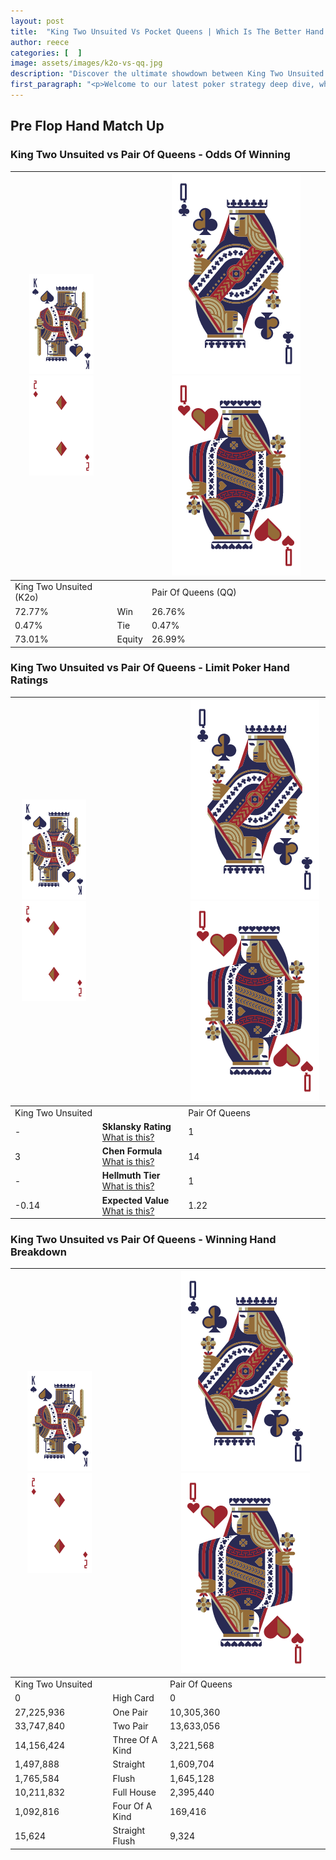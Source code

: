 ```yaml
---
layout: post
title:  "King Two Unsuited Vs Pocket Queens | Which Is The Better Hand In Poker? A Complete Guide"
author: reece
categories: [  ]
image: assets/images/k2o-vs-qq.jpg
description: "Discover the ultimate showdown between King Two Unsuited and Pair Of Queens in poker! Uncover the odds, strategies, and scenarios where one hand triumphs over the other. Get ready to up your poker game with this thrilling analysis."
first_paragraph: "<p>Welcome to our latest poker strategy deep dive, where we're pitting two distinct hands against each other in a high-stakes showdown: King Two Unsuited vs Pair Of Queens.</p><p>In the dynamic world of poker, every decision counts, and knowing which hand holds the upper hand is key to your success at the table.</p><p>In this article, we'll dissect these two hands, explore the scenarios where one dominates the other, and equip you with the knowledge to make strategic choices that can tip the odds in your favor.</p><p>Get ready to unravel the intriguing dynamics of these poker hands and elevate your game to new heights.</p>"
---
```




[comment]: # (sp0)

## Pre Flop Hand Match Up

<div class="table hand-ratings" markdown="1"> 



### King Two Unsuited vs Pair Of Queens - Odds Of Winning


    
| ![image info](assets/images/hand1/K.png) ![image info](assets/images/hand1/2o.png) |  | ![image info](assets/images/hand2/Q.png) ![image info](assets/images/hand2/Qo.png) |
| -------- | -------- | -------- |
| King Two Unsuited (K2o) |  | Pair Of Queens (QQ) |
| 72.77% | Win | 26.76% |
| 0.47% | Tie | 0.47% |
| 73.01% | Equity | 26.99% |




[comment]: # (sp1)



### King Two Unsuited vs Pair Of Queens - Limit Poker Hand Ratings


    
| ![image info](assets/images/hand1/K.png) ![image info](assets/images/hand1/2o.png) |  | ![image info](assets/images/hand2/Q.png) ![image info](assets/images/hand2/Qo.png) |
| -------- | -------- | -------- |
| King Two Unsuited |  | Pair Of Queens |
| - | **Sklansky Rating** [What is this?](/sklansky-rating-explained) | 1 |
| 3 | **Chen Formula** [What is this?](/chen-formula-explained) | 14 |
| - | **Hellmuth Tier** [What is this?](/Hellmuth-tier-explained) | 1 |
| -0.14 | **Expected Value** [What is this?](/expected-value-explained) | 1.22 |




[comment]: # (sp2)



### King Two Unsuited vs Pair Of Queens - Winning Hand Breakdown


    
| ![image info](assets/images/hand1/K.png) ![image info](assets/images/hand1/2o.png) |  | ![image info](assets/images/hand2/Q.png) ![image info](assets/images/hand2/Qo.png) |
| -------- | -------- | -------- |
| King Two Unsuited |  | Pair Of Queens |
| 0 | High Card | 0 |
| 27,225,936 | One Pair | 10,305,360 |
| 33,747,840 | Two Pair | 13,633,056 |
| 14,156,424 | Three Of A Kind | 3,221,568 |
| 1,497,888 | Straight | 1,609,704 |
| 1,765,584 | Flush | 1,645,128 |
| 10,211,832 | Full House | 2,395,440 |
| 1,092,816 | Four Of A Kind | 169,416 |
| 15,624 | Straight Flush | 9,324 |




[comment]: # (sp3)



</div>

[comment]: # (sp4)



[comment]: # (sp5)

